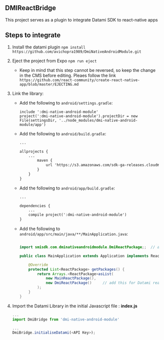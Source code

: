 ## DMIReactBridge
This project serves as a plugin to integrate Datami SDK to react-native apps

## Steps to integrate
1. Install the datami plugin `npm install https://github.com/avichopra1989/DmiNativeAndroidModule.git`
2. Eject the project from Expo `npm run eject`
    * Keep in mind that this step cannot be reversed, so keep the change in the CMS before editing. Pleaes follow the link
    ``` https://github.com/react-community/create-react-native-app/blob/master/EJECTING.md```
3. Link the library:
    * Add the following to `android/settings.gradle`:
        ```
        include ':dmi-native-android-module'
        project(':dmi-native-android-module').projectDir = new File(settingsDir, '../node_modules/dmi-native-android-module/app')
        ```

    * Add the following to `android/build.gradle`:
        ```xml
        ...

        allprojects {
            ...
                maven {
                    url 'https://s3.amazonaws.com/sdk-ga-releases.cloudmi.datami.com/android/mvn/smisdk/'
                }
            }
        }
        ```

    * Add the following to `android/app/build.gradle`:
        ```xml
        ...

        dependencies {
            ...
            compile project(':dmi-native-android-module')
        }
        ```
    * Add the following to `android/app/src/main/java/**/MainApplication.java`:
        ```java

        import smisdk.com.dminativeandroidmodule.DmiReactPackage;;  // add this for Datami react package

        public class MainApplication extends Application implements ReactApplication {

            @Override
            protected List<ReactPackage> getPackages() {
                return Arrays.<ReactPackage>asList(
                    new MainReactPackage(),
                    new DmiReactPackage()     // add this for Datami react package
                );
            }
        }
        ```
4. Import the Datami Library in the initial Javascript file : **index.js**

    ```javascript
    ...
    import DmiBridge from 'dmi-native-android-module'

    ...
    DmiBridge.initialiseDatami(<API Key>);
    ```